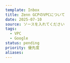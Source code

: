 ```yaml
---
template: Inbox
title: Zenn GCPのVPCについて
date: 2025-07-10
source: ソースを入れてください
tags:
  - VPC
  - Google
status: pending
priority: 優先度
aliases:
---
```

